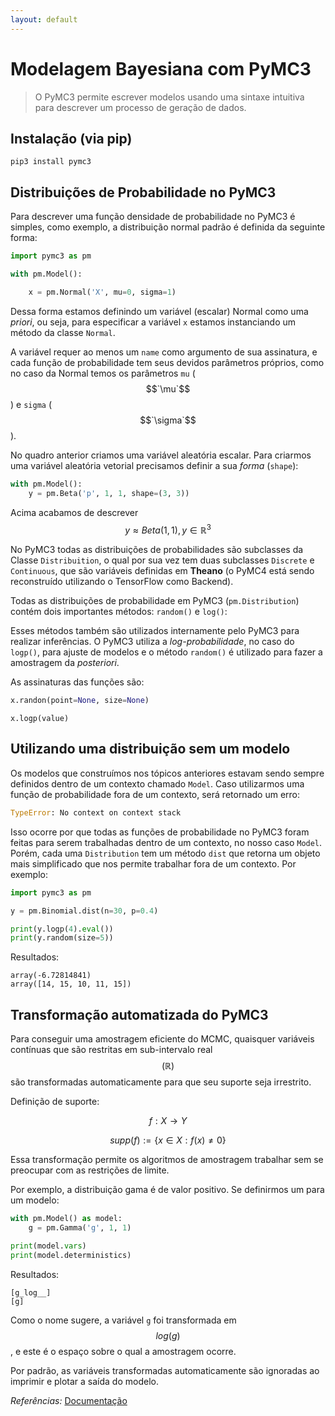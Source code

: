 ```yaml
---
layout: default
---
```

# Modelagem Bayesiana com PyMC3

> O PyMC3 permite escrever modelos usando uma sintaxe intuitiva para 
descrever um processo de geração de dados.

## Instalação (via pip)
```console
pip3 install pymc3
```

## Distribuições de Probabilidade no PyMC3
Para descrever uma função densidade de probabilidade no PyMC3 é simples,
como exemplo, a distribuição normal padrão é definida da seguinte forma:

```python
import pymc3 as pm

with pm.Model():

    x = pm.Normal('X', mu=0, sigma=1)
```

Dessa forma estamos definindo um variável (escalar) Normal como uma  *priori*,
ou seja, para especificar a variável `x` estamos instanciando um
método da classe `Normal`.

A variável requer ao menos um `name` como argumento de sua assinatura, 
e cada função de probabilidade tem seus devidos parâmetros próprios,
como no caso da Normal temos os parâmetros `mu` ($$`\mu`$$) e `sigma` ($$`\sigma`$$).

No quadro anterior criamos uma variável aleatória escalar. Para criarmos uma 
variável aleatória vetorial precisamos definir a sua *forma* (`shape`):

```python
with pm.Model():
    y = pm.Beta('p', 1, 1, shape=(3, 3))
``` 

Acima acabamos de descrever 
$$ 
y \approx Beta(1,1) , y \in \mathbb{R}^{3} 
$$

No PyMC3 todas as distribuições de probabilidades são subclasses da Classe `Distribuition`, 
o qual por sua vez tem duas subclasses `Discrete` e `Continuous`, que são
variáveis definidas em **Theano** (o PyMC4 está sendo reconstruído utilizando o TensorFlow 
como Backend).


Todas as distribuições de probabilidade em PyMC3 (`pm.Distribution`) contém dois 
importantes métodos: `random()` e `log()`:


Esses métodos também são utilizados internamente pelo PyMC3 para realizar inferências.
O PyMC3 utiliza a *log-probabilidade*, no caso do `logp()`, para ajuste de modelos e 
o método `random()` é utilizado para fazer a amostragem da *posteriori*.

As assinaturas das funções são:

```python
x.randon(point=None, size=None)
```
```
x.logp(value)
```


## Utilizando uma distribuição sem um modelo
Os modelos que construímos nos tópicos anteriores estavam sendo sempre 
definidos dentro de um contexto chamado `Model`.
Caso utilizarmos uma função de probabilidade fora de um contexto, será retornado um erro:

```python
TypeError: No context on context stack
```

Isso ocorre por que todas as funções de probabilidade no PyMC3 foram feitas para serem
trabalhadas dentro de um contexto, no nosso caso `Model`.
Porém, cada uma `Distribution` tem um método `dist` que retorna um objeto mais
simplificado que nos permite trabalhar fora de um contexto. Por exemplo:

```python
import pymc3 as pm

y = pm.Binomial.dist(n=30, p=0.4)

print(y.logp(4).eval())
print(y.random(size=5))
```

Resultados:

```console
array(-6.72814841)
array([14, 15, 10, 11, 15])
```

##  Transformação automatizada do PyMC3
Para conseguir uma amostragem eficiente do MCMC, quaisquer variáveis 
contínuas que são restritas em sub-intervalo real $$(\mathbb{R})$$ 
são transformadas automaticamente para que seu suporte seja irrestrito. 


Definição de suporte:

$$
f: X \rightarrow Y
$$

$$
supp(f) := \{x \in X: f(x) \neq 0\}
$$


Essa transformação permite os algoritmos de amostragem trabalhar sem se 
preocupar com as restrições de limite.

Por exemplo, a distribuição gama é de valor positivo. Se definirmos um para um modelo:
```python
with pm.Model() as model:
    g = pm.Gamma('g', 1, 1)

print(model.vars)
print(model.deterministics)
```

Resultados:
```console
[g_log__]
[g]
```
Como o nome sugere, a variável `g` foi transformada em $$log(g) $$, 
e este é o espaço sobre o qual a amostragem ocorre.

Por padrão, as variáveis transformadas automaticamente são ignoradas 
ao imprimir e plotar a saída do modelo.

*Referências:* [Documentação](https://docs.pymc.io/Probability_Distributions.html)

